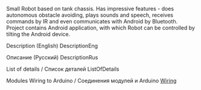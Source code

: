Small Robot based on tank chassis. Has impressive features - does autonomous obstacle avoiding, plays sounds and speech, receives commands by IR and even communicates with Android by Bluetooth. Project contains Android application, with which Robot can be controlled by tilting the Android device.

Description (English) DescriptionEng

Описание (Русский) DescriptionRus

List of details / Список деталей ListOfDetails

Modules Wiring to Arduino / Соединения модулей и Arduino  [Wiring](Wiring.md)